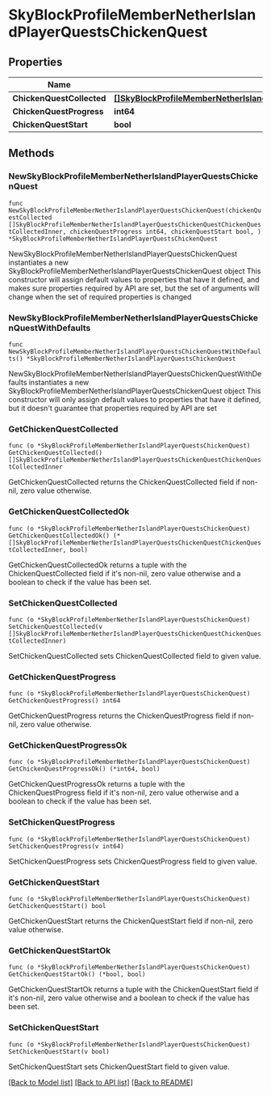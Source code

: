 # SkyBlockProfileMemberNetherIslandPlayerQuestsChickenQuest

## Properties

Name | Type | Description | Notes
------------ | ------------- | ------------- | -------------
**ChickenQuestCollected** | [**[]SkyBlockProfileMemberNetherIslandPlayerQuestsChickenQuestChickenQuestCollectedInner**](SkyBlockProfileMemberNetherIslandPlayerQuestsChickenQuestChickenQuestCollectedInner.md) |  | 
**ChickenQuestProgress** | **int64** |  | 
**ChickenQuestStart** | **bool** |  | 

## Methods

### NewSkyBlockProfileMemberNetherIslandPlayerQuestsChickenQuest

`func NewSkyBlockProfileMemberNetherIslandPlayerQuestsChickenQuest(chickenQuestCollected []SkyBlockProfileMemberNetherIslandPlayerQuestsChickenQuestChickenQuestCollectedInner, chickenQuestProgress int64, chickenQuestStart bool, ) *SkyBlockProfileMemberNetherIslandPlayerQuestsChickenQuest`

NewSkyBlockProfileMemberNetherIslandPlayerQuestsChickenQuest instantiates a new SkyBlockProfileMemberNetherIslandPlayerQuestsChickenQuest object
This constructor will assign default values to properties that have it defined,
and makes sure properties required by API are set, but the set of arguments
will change when the set of required properties is changed

### NewSkyBlockProfileMemberNetherIslandPlayerQuestsChickenQuestWithDefaults

`func NewSkyBlockProfileMemberNetherIslandPlayerQuestsChickenQuestWithDefaults() *SkyBlockProfileMemberNetherIslandPlayerQuestsChickenQuest`

NewSkyBlockProfileMemberNetherIslandPlayerQuestsChickenQuestWithDefaults instantiates a new SkyBlockProfileMemberNetherIslandPlayerQuestsChickenQuest object
This constructor will only assign default values to properties that have it defined,
but it doesn't guarantee that properties required by API are set

### GetChickenQuestCollected

`func (o *SkyBlockProfileMemberNetherIslandPlayerQuestsChickenQuest) GetChickenQuestCollected() []SkyBlockProfileMemberNetherIslandPlayerQuestsChickenQuestChickenQuestCollectedInner`

GetChickenQuestCollected returns the ChickenQuestCollected field if non-nil, zero value otherwise.

### GetChickenQuestCollectedOk

`func (o *SkyBlockProfileMemberNetherIslandPlayerQuestsChickenQuest) GetChickenQuestCollectedOk() (*[]SkyBlockProfileMemberNetherIslandPlayerQuestsChickenQuestChickenQuestCollectedInner, bool)`

GetChickenQuestCollectedOk returns a tuple with the ChickenQuestCollected field if it's non-nil, zero value otherwise
and a boolean to check if the value has been set.

### SetChickenQuestCollected

`func (o *SkyBlockProfileMemberNetherIslandPlayerQuestsChickenQuest) SetChickenQuestCollected(v []SkyBlockProfileMemberNetherIslandPlayerQuestsChickenQuestChickenQuestCollectedInner)`

SetChickenQuestCollected sets ChickenQuestCollected field to given value.


### GetChickenQuestProgress

`func (o *SkyBlockProfileMemberNetherIslandPlayerQuestsChickenQuest) GetChickenQuestProgress() int64`

GetChickenQuestProgress returns the ChickenQuestProgress field if non-nil, zero value otherwise.

### GetChickenQuestProgressOk

`func (o *SkyBlockProfileMemberNetherIslandPlayerQuestsChickenQuest) GetChickenQuestProgressOk() (*int64, bool)`

GetChickenQuestProgressOk returns a tuple with the ChickenQuestProgress field if it's non-nil, zero value otherwise
and a boolean to check if the value has been set.

### SetChickenQuestProgress

`func (o *SkyBlockProfileMemberNetherIslandPlayerQuestsChickenQuest) SetChickenQuestProgress(v int64)`

SetChickenQuestProgress sets ChickenQuestProgress field to given value.


### GetChickenQuestStart

`func (o *SkyBlockProfileMemberNetherIslandPlayerQuestsChickenQuest) GetChickenQuestStart() bool`

GetChickenQuestStart returns the ChickenQuestStart field if non-nil, zero value otherwise.

### GetChickenQuestStartOk

`func (o *SkyBlockProfileMemberNetherIslandPlayerQuestsChickenQuest) GetChickenQuestStartOk() (*bool, bool)`

GetChickenQuestStartOk returns a tuple with the ChickenQuestStart field if it's non-nil, zero value otherwise
and a boolean to check if the value has been set.

### SetChickenQuestStart

`func (o *SkyBlockProfileMemberNetherIslandPlayerQuestsChickenQuest) SetChickenQuestStart(v bool)`

SetChickenQuestStart sets ChickenQuestStart field to given value.



[[Back to Model list]](../README.md#documentation-for-models) [[Back to API list]](../README.md#documentation-for-api-endpoints) [[Back to README]](../README.md)


